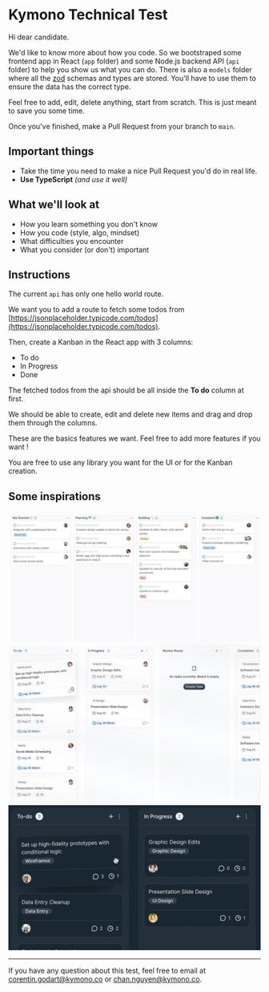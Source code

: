 # Kymono Technical Test

Hi dear candidate.

We'd like to know more about how you code. So we bootstraped some frontend app in React (`app` folder) and some Node.js backend API (`api` folder) to help you show us what you can do.
There is also a `models` folder where all the [zod](https://zod.dev/) schemas and types are stored.
You'll have to use them to ensure the data has the correct type.

Feel free to add, edit, delete anything, start from scratch. This is just meant to save you some time.

Once you've finished, make a Pull Request from your branch to `main`.

## Important things

- Take the time you need to make a nice Pull Request you'd do in real life.
- **Use TypeScript** _(and use it well)_

## What we'll look at

- How you learn something you don't know
- How you code (style, algo, mindset)
- What difficulties you encounter
- What you consider (or don't) important

## Instructions

The current `api` has only one hello world route.

We want you to add a route to fetch some todos from [https://jsonplaceholder.typicode.com/todos](https://jsonplaceholder.typicode.com/todos).

Then, create a Kanban in the React app with 3 columns:

- To do
- In Progress
- Done

The fetched todos from the api should be all inside the **To do** column at first.

We should be able to create, edit and delete new items and drag and drop them through the columns.

These are the basics features we want.
Feel free to add more features if you want !

You are free to use any library you want for the UI or for the Kanban creation.

## Some inspirations

![Github Projects](./screenshots/image1.jpeg)
![Kanban Board UI by Milorad Kekic](./screenshots/image2.jpeg)
![Kanban board dark mode by Beyond UI](./screenshots/image3.jpeg)

---

If you have any question about this test, feel free to email at corentin.godart@kymono.co or chan.nguyen@kymono.co.
